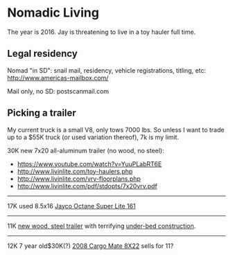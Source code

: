 # Nomadic Living

The year is 2016. Jay is threatening to live in a toy hauler full time. 

## Legal residency

Nomad "in SD": snail mail, residency, vehicle registrations, titling, etc: http://www.americas-mailbox.com/

Mail only, no SD: postscanmail.com

## Picking a trailer

My current truck is a small V8, only tows 7000 lbs. So unless I want to trade up to a $55K truck (or used variation thereof), 7k is my limit.

30K new 7x20 all-aluminum trailer (no wood, no steel):

* https://www.youtube.com/watch?v=YuuPLabRT6E
* http://www.livinlite.com/toy-haulers.php
* http://www.livinlite.com/vrv-floorplans.php
* http://www.livinlite.com/pdf/stdopts/7x20vrv.pdf

----

17K used 8.5x16 [Jayco Octane Super Lite 161](http://www.rvtrader.com/dealers/Camptown-RV-730182/listing/2014-Jayco-Octane-Super-Lite-161-111625901)

----

11K [new wood, steel trailer](http://desmoines.craigslist.org/rvd/5395058894.htm)
with terrifying [under-bed construction](https://www.dropbox.com/s/fnzxddjaz9yp0vh/Screenshot%202016-01-16%2017.01.31.png?dl=0).

----

12K 7 year old$30K(?) [2008 Cargo Mate 8X22](http://www.outletrecreation.com/RV.aspx?qs=6BkLA1eG9yfIIDGUYpGbwQ==) sells for 11?


